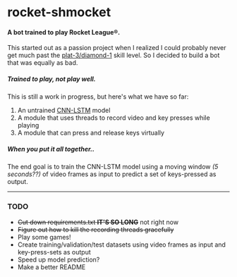 # rocket-shmocket

#### A bot trained to play Rocket League®.

This started out as a passion project when I realized I could probably never get much past the [plat-3/diamond-1](https://rocketleague.fandom.com/wiki/Competitive) skill level. So I decided to build a bot that was equally as bad.

##### Trained to play, not play well.

This is still a work in progress, but here's what we have so far:

1. An untrained [CNN-LSTM](https://machinelearningmastery.com/cnn-long-short-term-memory-networks/) model
2. A module that uses threads to record video and key presses while playing
3. A module that can press and release keys virtually

##### When you put it all together..

The end goal is to train the CNN-LSTM model using a moving window _(5 seconds??)_ of video frames as input to predict a set of keys-pressed as output.

---

### TODO

- ~~Cut down requirements.txt **IT'S SO LONG**~~ not right now
- ~~Figure out how to kill the recording threads gracefully~~
- Play some games!
- Create training/validation/test datasets using video frames as input and key-press-sets as output
- Speed up model prediction?
- Make a better README
